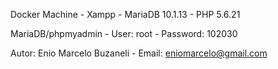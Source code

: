 Docker Machine - Xampp - MariaDB 10.1.13 - PHP 5.6.21

MariaDB/phpmyadmin - User: root - Password: 102030


Autor: Enio Marcelo Buzaneli - Email: eniomarcelo@gmail.com

